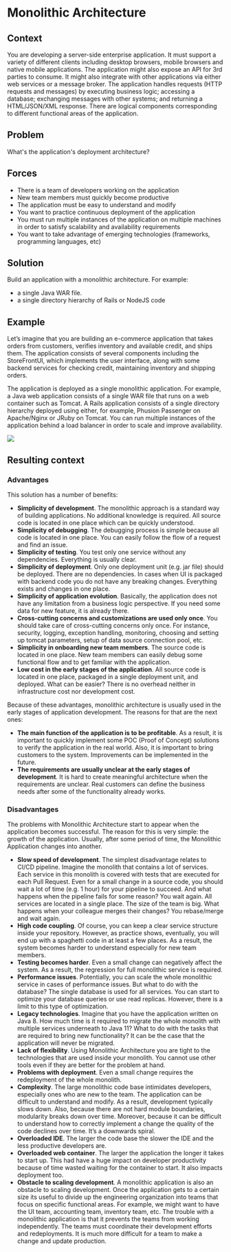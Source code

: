 # Monolithic Architecture

## Context
You are developing a server-side enterprise application. It must support a variety of different clients including desktop browsers, mobile browsers and native mobile applications. The application might also expose an API for 3rd parties to consume. It might also integrate with other applications via either web services or a message broker. The application handles requests (HTTP requests and messages) by executing business logic; accessing a database; exchanging messages with other systems; and returning a HTML/JSON/XML response. There are logical components corresponding to different functional areas of the application.

## Problem

What's the application's deployment architecture?

## Forces

- There is a team of developers working on the application
- New team members must quickly become productive
- The application must be easy to understand and modify
- You want to practice continuous deployment of the application
- You must run multiple instances of the application on multiple machines in order to satisfy scalability and availability requirements
- You want to take advantage of emerging technologies (frameworks, programming languages, etc)

## Solution

Build an application with a monolithic architecture. For example:

- a single Java WAR file.
- a single directory hierarchy of Rails or NodeJS code

## Example

Let’s imagine that you are building an e-commerce application that takes orders from customers, verifies inventory and available credit, and ships them. The application consists of several components including the StoreFrontUI, which implements the user interface, along with some backend services for checking credit, maintaining inventory and shipping orders.

The application is deployed as a single monolithic application. For example, a Java web application consists of a single WAR file that runs on a web container such as Tomcat. A Rails application consists of a single directory hierarchy deployed using either, for example, Phusion Passenger on Apache/Nginx or JRuby on Tomcat. You can run multiple instances of the application behind a load balancer in order to scale and improve availability.

![](https://microservices.io/i/DecomposingApplications.011.jpg)

## Resulting context

### Advantages

This solution has a number of benefits:

- **Simplicity of development**. The monolithic approach is a standard way of building applications. No additional knowledge is required. All source code is located in one place which can be quickly understood.
- **Simplicity of debugging**. The debugging process is simple because all code is located in one place. You can easily follow the flow of a request and find an issue.
- **Simplicity of testing**. You test only one service without any dependencies. Everything is usually clear.
- **Simplicity of deployment**. Only one deployment unit (e.g. jar file) should be deployed. There are no dependencies. In cases when UI is packaged with backend code you do not have any breaking changes. Everything exists and changes in one place.
- **Simplicity of application evolution**. Basically, the application does not have any limitation from a business logic perspective. If you need some data for new feature, it is already there.
- **Cross-cutting concerns and customizations are used only once**. You should take care of cross-cutting concerns only once. For instance, security, logging, exception handling, monitoring, choosing and setting up tomcat parameters, setup of data source connection pool, etc.
- **Simplicity in onboarding new team members**. The source code is located in one place. New team members can easily debug some functional flow and to get familiar with the application.
- **Low cost in the early stages of the application**. All source code is located in one place, packaged in a single deployment unit, and deployed. What can be easier? There is no overhead neither in infrastructure cost nor development cost.

Because of these advantages, monolithic architecture is usually used in the early stages of application development. The reasons for that are the next ones:

- **The main function of the application is to be profitable**. As a result, it is important to quickly implement some POC (Proof of Concept) solutions to verify the application in the real world. Also, it is important to bring customers to the system. Improvements can be implemented in the future.
- **The requirements are usually unclear at the early stages of development**. It is hard to create meaningful architecture when the requirements are unclear. Real customers can define the business needs after some of the functionality already works.


### Disadvantages

The problems with Monolithic Architecture start to appear when the application becomes successful. The reason for this is very simple: the growth of the application. Usually, after some period of time, the Monolithic Application changes into another.

- **Slow speed of development**. The simplest disadvantage relates to CI/CD pipeline. Imagine the monolith that contains a lot of services. Each service in this monolith is covered with tests that are executed for each Pull Request. Even for a small change in a source code, you should wait a lot of time (e.g. 1 hour) for your pipeline to succeed. And what happens when the pipeline fails for some reason? You wait again. All services are located in a single place. The size of the team is big. What happens when your colleague merges their changes? You rebase/merge and wait again.
- **High code coupling**. Of course, you can keep a clear service structure inside your repository. However, as practice shows, eventually, you will end up with a spaghetti code in at least a few places. As a result, the system becomes harder to understand especially for new team members.
- **Testing becomes harder**. Even a small change can negatively affect the system. As a result, the regression for full monolithic service is required.
- **Performance issues**. Potentially, you can scale the whole monolithic service in cases of performance issues. But what to do with the database? The single database is used for all services. You can start to optimize your database queries or use read replicas. However, there is a limit to this type of optimization.
- **Legacy technologies**. Imagine that you have the application written on Java 8. How much time is it required to migrate the whole monolith with multiple services underneath to Java 11? What to do with the tasks that are required to bring new functionality? It can be the case that the application will never be migrated.
- **Lack of flexibility**. Using Monolithic Architecture you are tight to the technologies that are used inside your monolith. You cannot use other tools even if they are better for the problem at hand.
- **Problems with deployment**. Even a small change requires the redeployment of the whole monolith.
- **Complexity**. The large monolithic code base intimidates developers, especially ones who are new to the team. The application can be difficult to understand and modify. As a result, development typically slows down. Also, because there are not hard module boundaries, modularity breaks down over time. Moreover, because it can be difficult to understand how to correctly implement a change the quality of the code declines over time. It’s a downwards spiral.
- **Overloaded IDE**. The larger the code base the slower the IDE and the less productive developers are.
- **Overloaded web container**. The larger the application the longer it takes to start up. This had have a huge impact on developer productivity because of time wasted waiting for the container to start. It also impacts deployment too.
- **Obstacle to scaling development**. A monolithic application is also an obstacle to scaling development. Once the application gets to a certain size its useful to divide up the engineering organization into teams that focus on specific functional areas. For example, we might want to have the UI team, accounting team, inventory team, etc. The trouble with a monolithic application is that it prevents the teams from working independently. The teams must coordinate their development efforts and redeployments. It is much more difficult for a team to make a change and update production.
